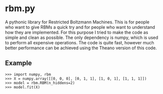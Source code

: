 rbm.py
======

A pythonic library for Restricted Boltzmann Machines. This is
for people who want to give RBMs a quick try and for people
who want to understand how they are implemented. For this
purpose I tried to make the code as simple and clean as possible.
The only dependency is numpy, which is used to perform all
expensive operations. The code is quite fast, however much better
performance can be achieved using the Theano version of this code.

Example
-------

    >>> import numpy, rbm
    >>> X = numpy.array([[0, 0, 0], [0, 1, 1], [1, 0, 1], [1, 1, 1]])
    >>> model = rbm.RBM(n_hiddens=2)
    >>> model.fit(X)

